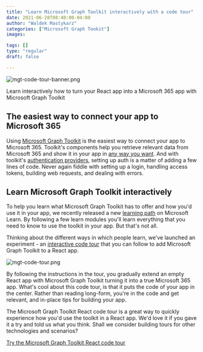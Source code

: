 ```yaml
---
title: "Learn Microsoft Graph Toolkit interactively with a code tour"
date: 2021-06-28T08:40:00-04:00
author: "Waldek Mastykarz"
categories: ["Microsoft Graph Tookit"]
images:

tags: []
type: "regular"
draft: false

---
```


![mgt-code-tour-banner.png](https://techcommunity.microsoft.com/t5/image/serverpage/image-id/291901i829961FDBD694E7D/image-size/large?v=v2&px=999 "mgt-code-tour-banner.png")

Learn interactively how to turn your React app into a Microsoft 365 app
with Microsoft Graph Toolkit

## The easiest way to connect your app to Microsoft 365

Using [Microsoft Graph
Toolkit](https://docs.microsoft.com/graph/toolkit/overview?WT.mc_id=m365-33009-wmastyka)
is the easiest way to connect your app to Microsoft 365. Toolkit\'s
components help you retrieve relevant data from Microsoft 365 and show
it in your app in [any way you
want](https://docs.microsoft.com/graph/toolkit/customize-components/templates?WT.mc_id=m365-33009-wmastyka).
And with toolkit\'s [authentication
providers](https://docs.microsoft.com/graph/toolkit/providers/providers?WT.mc_id=m365-33009-wmastyka),
setting up auth is a matter of adding a few lines of code. Never again
fiddle with setting up a login, handling access tokens, building web
requests, and dealing with errors.

## Learn Microsoft Graph Toolkit interactively

To help you learn what Microsoft Graph Toolkit has to offer and how
you\'d use it in your app, we recently released a new [learning
path](https://docs.microsoft.com/learn/paths/m365-msgraph-toolkit/?WT.mc_id=m365-33009-wmastyka)
on Microsoft Learn. By following a few learn modules you\'ll learn
everything that you need to know to use the toolkit in your app. But
that\'s not all.

Thinking about the different ways in which people learn, we\'ve launched
an experiment - an [interactive code
tour](https://github.com/microsoftgraph/mgt-react-codetour) that you can
follow to add Microsoft Graph Toolkit to a React app.

![mgt-code-tour.png](https://techcommunity.microsoft.com/t5/image/serverpage/image-id/291902iBF1D8C8144DA31DF/image-size/large?v=v2&px=999 "mgt-code-tour.png")

By following the instructions in the tour, you gradually extend an empty
React app with Microsoft Graph Toolkit turning it into a true Microsoft
365 app. What\'s cool about this code tour, is that it puts the code of
your app in the center. Rather than reading long-form, you\'re in the
code and get relevant, and in-place tips for building your app.

The Microsoft Graph Toolkit React code tour is a great way to quickly
experience how you\'d use the toolkit in a React app. We\'d love it if
you gave it a try and told us what you think. Shall we consider building
tours for other technologies and scenarios?

[Try the Microsoft Graph Toolkit React code
tour](https://github.com/microsoftgraph/mgt-react-codetour)